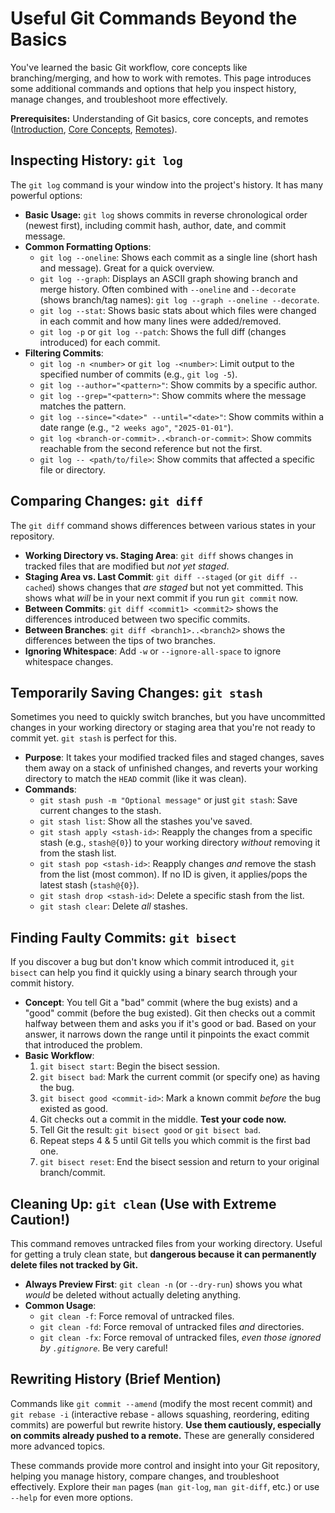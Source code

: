 # Useful Git Commands Beyond the Basics

You've learned the basic Git workflow, core concepts like branching/merging, and how to work with remotes. This page introduces some additional commands and options that help you inspect history, manage changes, and troubleshoot more effectively.

**Prerequisites:** Understanding of Git basics, core concepts, and remotes ([Introduction](./git-introduction.md), [Core Concepts](./git-core-concepts.md), [Remotes](./git-remotes.md)).

## Inspecting History: `git log`

The `git log` command is your window into the project's history. It has many powerful options:

- **Basic Usage:** `git log` shows commits in reverse chronological order (newest first), including commit hash, author, date, and commit message.
- **Common Formatting Options**:
    - `git log --oneline`: Shows each commit as a single line (short hash and message). Great for a quick overview.
    - `git log --graph`: Displays an ASCII graph showing branch and merge history. Often combined with `--oneline` and `--decorate` (shows branch/tag names): `git log --graph --oneline --decorate`.
    - `git log --stat`: Shows basic stats about which files were changed in each commit and how many lines were added/removed.
    - `git log -p` or `git log --patch`: Shows the full diff (changes introduced) for each commit.
- **Filtering Commits**:
    - `git log -n <number>` or `git log -<number>`: Limit output to the specified number of commits (e.g., `git log -5`).
    - `git log --author="<pattern>"`: Show commits by a specific author.
    - `git log --grep="<pattern>"`: Show commits where the message matches the pattern.
    - `git log --since="<date>" --until="<date>"`: Show commits within a date range (e.g., `"2 weeks ago"`, `"2025-01-01"`).
    - `git log <branch-or-commit>..<branch-or-commit>`: Show commits reachable from the second reference but not the first.
    - `git log -- <path/to/file>`: Show commits that affected a specific file or directory.

## Comparing Changes: `git diff`

The `git diff` command shows differences between various states in your repository.

- **Working Directory vs. Staging Area**: `git diff` shows changes in tracked files that are modified but *not yet staged*.
- **Staging Area vs. Last Commit**: `git diff --staged` (or `git diff --cached`) shows changes that *are staged* but not yet committed. This shows what *will* be in your next commit if you run `git commit` now.
- **Between Commits**: `git diff <commit1> <commit2>` shows the differences introduced between two specific commits.
- **Between Branches**: `git diff <branch1>..<branch2>` shows the differences between the tips of two branches.
- **Ignoring Whitespace**: Add `-w` or `--ignore-all-space` to ignore whitespace changes.

## Temporarily Saving Changes: `git stash`

Sometimes you need to quickly switch branches, but you have uncommitted changes in your working directory or staging area that you're not ready to commit yet. `git stash` is perfect for this.

- **Purpose**: It takes your modified tracked files and staged changes, saves them away on a stack of unfinished changes, and reverts your working directory to match the `HEAD` commit (like it was clean).
- **Commands**:
    - `git stash push -m "Optional message"` or just `git stash`: Save current changes to the stash.
    - `git stash list`: Show all the stashes you've saved.
    - `git stash apply <stash-id>`: Reapply the changes from a specific stash (e.g., `stash@{0}`) to your working directory *without* removing it from the stash list.
    - `git stash pop <stash-id>`: Reapply changes *and* remove the stash from the list (most common). If no ID is given, it applies/pops the latest stash (`stash@{0}`).
    - `git stash drop <stash-id>`: Delete a specific stash from the list.
    - `git stash clear`: Delete *all* stashes.

## Finding Faulty Commits: `git bisect`

If you discover a bug but don't know which commit introduced it, `git bisect` can help you find it quickly using a binary search through your commit history.

- **Concept**: You tell Git a "bad" commit (where the bug exists) and a "good" commit (before the bug existed). Git then checks out a commit halfway between them and asks you if it's good or bad. Based on your answer, it narrows down the range until it pinpoints the exact commit that introduced the problem.
- **Basic Workflow**:
    1.  `git bisect start`: Begin the bisect session.
    2.  `git bisect bad`: Mark the current commit (or specify one) as having the bug.
    3.  `git bisect good <commit-id>`: Mark a known commit *before* the bug existed as good.
    4.  Git checks out a commit in the middle. **Test your code now.**
    5.  Tell Git the result: `git bisect good` or `git bisect bad`.
    6.  Repeat steps 4 & 5 until Git tells you which commit is the first bad one.
    7.  `git bisect reset`: End the bisect session and return to your original branch/commit.

## Cleaning Up: `git clean` (Use with Extreme Caution!)

This command removes untracked files from your working directory. Useful for getting a truly clean state, but **dangerous because it can permanently delete files not tracked by Git.**

- **Always Preview First**: `git clean -n` (or `--dry-run`) shows you what *would* be deleted without actually deleting anything.
- **Common Usage**:
    * `git clean -f`: Force removal of untracked files.
    * `git clean -fd`: Force removal of untracked files *and* directories.
    * `git clean -fx`: Force removal of untracked files, *even those ignored by `.gitignore`*. Be very careful!

## Rewriting History (Brief Mention)

Commands like `git commit --amend` (modify the most recent commit) and `git rebase -i` (interactive rebase - allows squashing, reordering, editing commits) are powerful but rewrite history. **Use them cautiously, especially on commits already pushed to a remote.** These are generally considered more advanced topics.

These commands provide more control and insight into your Git repository, helping you manage history, compare changes, and troubleshoot effectively. Explore their `man` pages (`man git-log`, `man git-diff`, etc.) or use `--help` for even more options.

